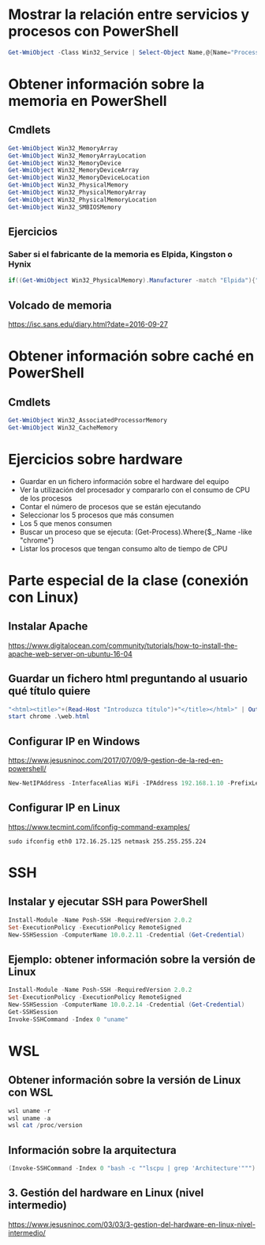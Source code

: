 # Mostrar la relación entre servicios y procesos con PowerShell
```PowerShell
Get-WmiObject -Class Win32_Service | Select-Object Name,@{Name="ProcessID";Expression={$_.ProcessID;(Get-Process -Id $_.ProcessID).name}}
```

# Obtener información sobre la memoria en PowerShell
## Cmdlets
```PowerShell
Get-WmiObject Win32_MemoryArray
Get-WmiObject Win32_MemoryArrayLocation
Get-WmiObject Win32_MemoryDevice
Get-WmiObject Win32_MemoryDeviceArray
Get-WmiObject Win32_MemoryDeviceLocation
Get-WmiObject Win32_PhysicalMemory
Get-WmiObject Win32_PhysicalMemoryArray
Get-WmiObject Win32_PhysicalMemoryLocation
Get-WmiObject Win32_SMBIOSMemory
```
## Ejercicios
### Saber si el fabricante de la memoria es Elpida, Kingston o Hynix
```PowerShell
if((Get-WmiObject Win32_PhysicalMemory).Manufacturer -match "Elpida"){"Elpida"}else{"No es Elpida"}
```
## Volcado de memoria
https://isc.sans.edu/diary.html?date=2016-09-27

# Obtener información sobre caché en PowerShell
## Cmdlets
```PowerShell
Get-WmiObject Win32_AssociatedProcessorMemory
Get-WmiObject Win32_CacheMemory
```

# Ejercicios sobre hardware
- Guardar en un fichero información sobre el hardware del equipo
- Ver la utilización del procesador y compararlo con el consumo de CPU de los procesos
- Contar el número de procesos que se están ejecutando
- Seleccionar los 5 procesos que más consumen
- Los 5 que menos consumen
- Buscar un proceso que se ejecuta: (Get-Process).Where{$_.Name -like "chrome"}
- Listar los procesos que tengan consumo alto de tiempo de CPU

# Parte especial de la clase (conexión con Linux)

## Instalar Apache
https://www.digitalocean.com/community/tutorials/how-to-install-the-apache-web-server-on-ubuntu-16-04

## Guardar un fichero html preguntando al usuario qué título quiere
```PowerShell
"<html><title>"+(Read-Host "Introduzca título")+"</title></html>" | Out-File web.html
start chrome .\web.html
```
## Configurar IP en Windows
https://www.jesusninoc.com/2017/07/09/9-gestion-de-la-red-en-powershell/
```PowerShell
New-NetIPAddress -InterfaceAlias WiFi -IPAddress 192.168.1.10 -PrefixLength 24 -DefaultGateway 192.168.1.1
```

## Configurar IP en Linux
https://www.tecmint.com/ifconfig-command-examples/
```Shell
sudo ifconfig eth0 172.16.25.125 netmask 255.255.255.224
```

# SSH

## Instalar y ejecutar SSH para PowerShell
```PowerShell
Install-Module -Name Posh-SSH -RequiredVersion 2.0.2
Set-ExecutionPolicy -ExecutionPolicy RemoteSigned
New-SSHSession -ComputerName 10.0.2.11 -Credential (Get-Credential)
```

## Ejemplo: obtener información sobre la versión de Linux
```PowerShell
Install-Module -Name Posh-SSH -RequiredVersion 2.0.2
Set-ExecutionPolicy -ExecutionPolicy RemoteSigned
New-SSHSession -ComputerName 10.0.2.14 -Credential (Get-Credential)
Get-SSHSession
Invoke-SSHCommand -Index 0 "uname"
```

# WSL
## Obtener información sobre la versión de Linux con WSL
```PowerShell
wsl uname -r
wsl uname -a
wsl cat /proc/version
```

## Información sobre la arquitectura
```PowerShell
(Invoke-SSHCommand -Index 0 "bash -c ""lscpu | grep 'Architecture'""").output
```

## 3. Gestión del hardware en Linux (nivel intermedio)
https://www.jesusninoc.com/03/03/3-gestion-del-hardware-en-linux-nivel-intermedio/
